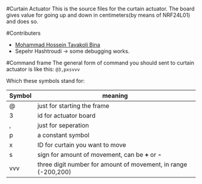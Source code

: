 #Curtain Actuator
This is the source files for the curtain actuator. The board gives value for going up and down in centimeters(by means of NRF24L01) and does so.

#Contributers
* [Mohammad Hossein Tavakoli Bina](https://github.com/mhtb32)
* Sepehr Hashtroudi -> some debugging works.

#Command frame
The general form of command you should sent to curtain actuator is like this: `@3,pxsvvv`

Which these symbols stand for:

Symbol | meaning
------------ | -------------
@ | just for starting the frame
3 | id for actuator board
, | just for seperation
p | a constant symbol
x | ID for curtain you want to move
s | sign for amount of movement, can be **+** or **-**
vvv | three digit number for amount of movement, in range (-200,200)

